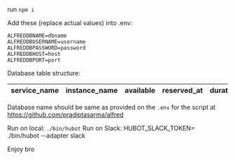 run `npm i`

Add these (replace actual values) into .env: 

```
ALFREDDBNAME=dbname
ALFREDDBUSERNAME=username
ALFREDDBPASSWORD=password
ALFREDDBHOST=host
ALFREDDBPORT=port
```

Database table structure: 

| service_name | instance_name | available | reserved_at | duration | booked_by | comments |
|--------------|---------------|-----------|-------------|----------|-----------|----------|

Database name should be same as provided on the `.env` for the script at https://github.com/pradiptasarma/alfred

Run on local: `./bin/hubot`
Run on Slack: HUBOT_SLACK_TOKEN=<SLACK TOKEN HERE> ./bin/hubot --adapter slack

Enjoy bro
